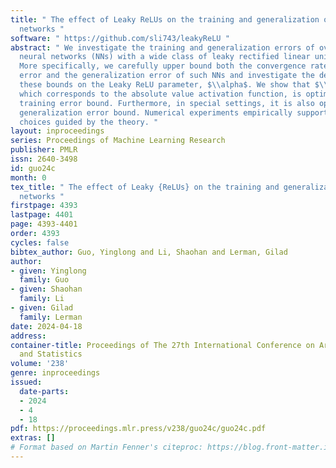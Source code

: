 ```yaml
---
title: " The effect of Leaky ReLUs on the training and generalization of overparameterized
  networks "
software: " https://github.com/sli743/leakyReLU "
abstract: " We investigate the training and generalization errors of overparameterized
  neural networks (NNs) with a wide class of leaky rectified linear unit (ReLU) functions.
  More specifically, we carefully upper bound both the convergence rate of the training
  error and the generalization error of such NNs and investigate the dependence of
  these bounds on the Leaky ReLU parameter, $\\alpha$. We show that $\\alpha =-1$,
  which corresponds to the absolute value activation function, is optimal for the
  training error bound. Furthermore, in special settings, it is also optimal for the
  generalization error bound. Numerical experiments empirically support the practical
  choices guided by the theory. "
layout: inproceedings
series: Proceedings of Machine Learning Research
publisher: PMLR
issn: 2640-3498
id: guo24c
month: 0
tex_title: " The effect of Leaky {ReLUs} on the training and generalization of overparameterized
  networks "
firstpage: 4393
lastpage: 4401
page: 4393-4401
order: 4393
cycles: false
bibtex_author: Guo, Yinglong and Li, Shaohan and Lerman, Gilad
author:
- given: Yinglong
  family: Guo
- given: Shaohan
  family: Li
- given: Gilad
  family: Lerman
date: 2024-04-18
address:
container-title: Proceedings of The 27th International Conference on Artificial Intelligence
  and Statistics
volume: '238'
genre: inproceedings
issued:
  date-parts:
  - 2024
  - 4
  - 18
pdf: https://proceedings.mlr.press/v238/guo24c/guo24c.pdf
extras: []
# Format based on Martin Fenner's citeproc: https://blog.front-matter.io/posts/citeproc-yaml-for-bibliographies/
---
```

